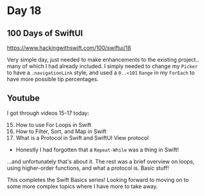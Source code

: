 # Day 18

## 100 Days of SwiftUI

https://www.hackingwithswift.com/100/swiftui/18

Very simple day, just needed to make enhancements to the existing project.. many of which I had already included. I simply needed to change my `Picker` to have a `.navigationLink` style, and used a `0..<101` `Range` in my `ForEach` to have more possible tip percentages.

## Youtube

I got through videos 15-17 today:

15. How to use For Loops in Swift
16. How to Filter, Sort, and Map in Swift
17. What is a Protocol in Swift and SwiftUI View protocol

- Honestly I had forgotten that a `Repeat-While` was a thing in Swift!

...and unfortunately that's about it. The rest was a brief overview on loops, using higher-order functions, and what a protocol is. Basic stuff!

This completes the Swift Basics series! Looking forward to moving on to some more complex topics where I have more to take away.